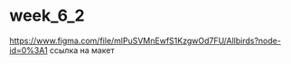 # week_6_2
https://www.figma.com/file/mlPuSVMnEwfS1KzgwOd7FU/Allbirds?node-id=0%3A1 
ссылка на макет